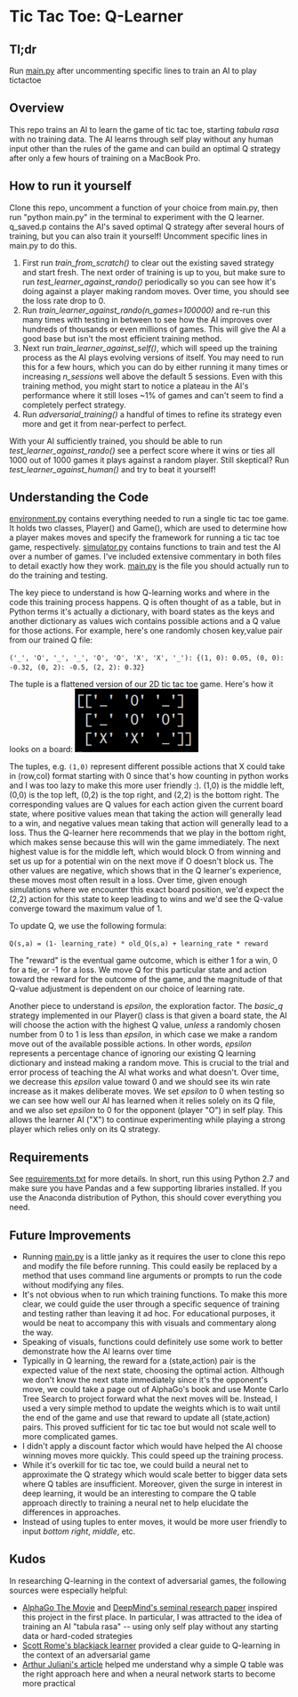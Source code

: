 # Tic Tac Toe: Q-Learner

## Tl;dr
Run [main.py](https://github.com/lucaschapin/tictactoe-q-learner/blob/master/main.py) after uncommenting specific lines to train an AI to play tictactoe

## Overview
This repo trains an AI to learn the game of tic tac toe, starting *tabula rasa* with no training data. The AI learns through self play without any human input other than the rules of the game and can build an optimal Q strategy after only a few hours of training on a MacBook Pro.

## How to run it yourself
Clone this repo, uncomment a function of your choice from main.py, then run "python main.py" in the terminal to experiment with the Q learner. q_saved.p contains the AI's saved optimal Q strategy after several hours of training, but you can also train it yourself! Uncomment specific lines in main.py to do this. 
1. First run *train_from_scratch()* to clear out the existing saved strategy and start fresh. The next order of training is up to you, but make sure to run *test_learner_against_rando()* periodically so you can see how it's doing against a player making random moves. Over time, you should see the loss rate drop to 0. 
2. Run *train_learner_against_rando(n_games=100000)* and re-run this many times with testing in between to see how the AI improves over hundreds of thousands or even millions of games. This will give the AI a good base but isn't the most efficient training method. 
3. Next run *train_learner_against_self()*, which will speed up the training process as the AI plays evolving versions of itself. You may need to run this for a few hours, which you can do by either running it many times or increasing *n_sessions* well above the default 5 sessions. Even with this training method, you might start to notice a plateau in the AI's performance where it still loses ~1% of games and can't seem to find a completely perfect strategy. 
4. Run *adversarial_training()* a handful of times to refine its strategy even more and get it from near-perfect to perfect. 

With your AI sufficiently trained, you should be able to run *test_learner_against_rando()* see a perfect score where it wins or ties all 1000 out of 1000 games it plays against a random player. Still skeptical? Run *test_learner_against_human()* and try to beat it yourself!

## Understanding the Code
[environment.py](https://github.com/lucaschapin/tictactoe-q-learner/blob/master/environment.py) contains everything needed to run a single tic tac toe game. It holds two classes, Player() and Game(), which are used to determine how a player makes moves and specify the framework for running a tic tac toe game, respectively. [simulator.py](https://github.com/lucaschapin/tictactoe-q-learner/blob/master/simulator.py) contains functions to train and test the AI over a number of games. I've included extensive commentary in both files to detail exactly how they work. [main.py](https://github.com/lucaschapin/tictactoe-q-learner/blob/master/main.py) is the file you should actually run to do the training and testing.

The key piece to understand is how Q-learning works and where in the code this training process happens. Q is often thought of as a table, but in Python terms it's actually a dictionary, with board states as the keys and another dictionary as values wich contains possible actions and a Q value for those actions. For example, here's one randomly chosen key,value pair from our trained Q file:

`('_', 'O', '_', '_', 'O', 'O', 'X', 'X', '_'): {(1, 0): 0.05, (0, 0): -0.32, (0, 2): -0.5, (2, 2): 0.32}`

The tuple is a flattened version of our 2D tic tac toe game. Here's how it looks on a board:
![](ex_board.png)

The tuples, e.g. `(1,0)` represent different possible actions that X could take in (row,col) format starting with 0 since that's how counting in python works and I was too lazy to make this more user friendly :). (1,0) is the middle left, (0,0) is the top left, (0,2) is the top right, and (2,2) is the bottom right. The corresponding values are Q values for each action given the current board state, where positive values mean that taking the action will generally lead to a win, and negative values mean taking that action will generally lead to a loss. Thus the Q-learner here recommends that we play in the bottom right, which makes sense because this will win the game immediately. The next highest value is for the middle left, which would block O from winning and set us up for a potential win on the next move if O doesn't block us. The other values are negative, which shows that in the Q learner's experience, these moves most often result in a loss. Over time, given enough simulations where we encounter this exact board position, we'd expect the (2,2) action for this state to keep leading to wins and we'd see the Q-value converge toward the maximum value of 1.

To update Q, we use the following formula:

`Q(s,a) = (1- learning_rate) * old_Q(s,a) + learning_rate * reward`

The "reward" is the eventual game outcome, which is either 1 for a win, 0 for a tie, or -1 for a loss. We move Q for this particular state and action toward the reward for the outcome of the game, and the magnitude of that Q-value adjustment is dependent on our choice of learning rate.

Another piece to understand is *epsilon*, the exploration factor. The *basic_q* strategy implemented in our Player() class is that given a board state, the AI will choose the action with the highest Q value, *unless* a randomly chosen number from 0 to 1 is less than *epsilon*, in which case we make a random move out of the available possible actions. In other words, *epsilon* represents a percentage chance of ignoring our existing Q learning dictionary and instead making a random move. This is crucial to the trial and error process of teaching the AI what works and what doesn't. Over time, we decrease this *epsilon* value toward 0 and we should see its win rate increase as it makes deliberate moves. We set *epsilon* to 0 when testing so we can see how well our AI has learned when it relies solely on its Q file, and we also set *epsilon* to 0 for the opponent (player "O") in self play. This allows the learner AI ("X") to continue experimenting while playing a strong player which relies only on its Q strategy.

## Requirements
See [requirements.txt](https://github.com/lucaschapin/tictactoe-q-learner/blob/master/requirements.txt) for more details. In short, run this using Python 2.7 and make sure you have Pandas and a few supporting libraries installed. If you use the Anaconda distribution of Python, this should cover everything you need.

## Future Improvements
* Running [main.py](https://github.com/lucaschapin/tictactoe-q-learner/blob/master/main.py) is a little janky as it requires the user to clone this repo and modify the file before running. This could easily be replaced by a method that uses command line arguments or prompts to run the code without modifying any files.
* It's not obvious when to run which training functions. To make this more clear, we could guide the user through a specific sequence of training and testing rather than leaving it ad hoc. For educational purposes, it would be neat to accompany this with visuals and commentary along the way.
* Speaking of visuals, functions could definitely use some work to better demonstrate how the AI learns over time
* Typically in Q learning, the reward for a (state,action) pair is the expected value of the next state, choosing the optimal action. Although we don't know the next state immediately since it's the opponent's move, we could take a page out of AlphaGo's book and use Monte Carlo Tree Search to project forward what the next moves will be. Instead, I used a very simple method to update the weights which is to wait until the end of the game and use that reward to update all (state,action) pairs. This proved sufficient for tic tac toe but would not scale well to more complicated games.
* I didn't apply a discount factor which would have helped the AI choose winning moves more quickly. This could speed up the training process.
* While it's overkill for tic tac toe, we could build a neural net to approximate the Q strategy which would scale better to bigger data sets where Q tables are insufficient. Moreover, given the surge in interest in deep learning, it would be an interesting to compare the Q table approach directly to training a neural net to help elucidate the differences in approaches.
* Instead of using tuples to enter moves, it would be more user friendly to input *bottom right*, *middle*, etc.

## Kudos
In researching Q-learning in the context of adversarial games, the following sources were especially helpful:
* [AlphaGo The Movie](https://www.rottentomatoes.com/m/alphago/) and [DeepMind's seminal research paper](https://www.nature.com/articles/nature24270.epdf) inspired this project in the first place. In particular, I was attracted to the idea of training an AI "tabula rasa" -- using only self play without any starting data or hard-coded strategies
* [Scott Rome's blackjack learner](http://srome.github.io/Train-A-Neural_Net-To-Play-Black-Jack-With-Q-Learning/) provided a clear guide to Q-learning in the context of an adversarial game
* [Arthur Juliani's article](https://medium.com/emergent-future/simple-reinforcement-learning-with-tensorflow-part-0-q-learning-with-tables-and-neural-networks-d195264329d0) helped me understand why a simple Q table was the right approach here and when a neural network starts to become more practical
